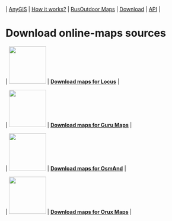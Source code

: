 | [AnyGIS][01] | [How it works?][02] | [RusOutdoor Maps][03] | [Download][04] | [API][05] |


[01]: https://nnngrach.github.io/AnyGIS_maps/index_en
[02]: https://nnngrach.github.io/AnyGIS_maps/Web/Html/Description_en
[03]: https://nnngrach.github.io/AnyGIS_maps/Web/Html/RusOutdoor_en
[04]: https://nnngrach.github.io/AnyGIS_maps/Web/Html/DownloadPage_en
[05]: https://nnngrach.github.io/AnyGIS_maps/Web/Html/Api_en



# Download online-maps sources


| <img src="https://nnngrach.github.io/AnyGIS_maps/Web/Img/icon_locus.png" width="100"/> | **[Download maps for Locus][11]** |

| <img src="https://nnngrach.github.io/AnyGIS_maps/Web/Img/icon_guru.png" width="100"/> | **[Download maps for Guru Maps][12]** |

| <img src="https://nnngrach.github.io/AnyGIS_maps/Web/Img/icon_osmand.png" width="100"/> | **[Download maps for OsmAnd][14]** |

| <img src="https://nnngrach.github.io/AnyGIS_maps/Web/Img/icon_orux.png" width="100"/> | **[Download maps for Orux Maps][13]** |





[11]: https://nnngrach.github.io/AnyGIS_maps/Web/Html/Locus_en
[12]: https://nnngrach.github.io/AnyGIS_maps/Web/Html/Galileo_en
[13]: https://nnngrach.github.io/AnyGIS_maps/Web/Html/Orux_en
[14]: https://nnngrach.github.io/AnyGIS_maps/Web/Html/Osmand_en



